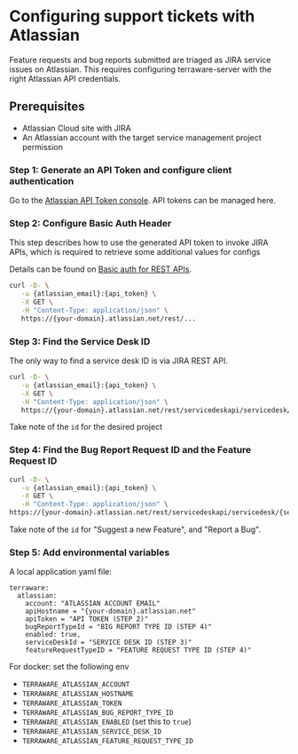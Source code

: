 # Configuring support tickets with Atlassian

Feature requests and bug reports submitted are triaged as JIRA service issues on Atlassian. This requires configuring terraware-server with the right Atlassian API credentials. 

## Prerequisites

- Atlassian Cloud site with JIRA
- An Atlassian account with the target service management project permission

### Step 1: Generate an API Token and configure client authentication

Go to the [Atlassian API Token console](https://id.atlassian.com/manage-profile/security/api-tokens). API tokens can be managed here.

### Step 2: Configure Basic Auth Header 

This step describes how to use the generated API token to invoke JIRA APIs, which is required to retrieve some additional values for configs

Details can be found on [Basic auth for REST APIs](https://developer.atlassian.com/cloud/jira/platform/basic-auth-for-rest-apis/).

```bash
curl -D- \
   -u {atlassian_email}:{api_token} \
   -X GET \
   -H "Content-Type: application/json" \
   https://{your-domain}.atlassian.net/rest/...
```

### Step 3: Find the Service Desk ID

The only way to find a service desk ID is via JIRA REST API.

```bash
curl -D- \
   -u {atlassian_email}:{api_token} \
   -X GET \
   -H "Content-Type: application/json" \
   https://{your-domain}.atlassian.net/rest/servicedeskapi/servicedesk/
```

Take note of the `id` for the desired project

### Step 4: Find the Bug Report Request ID and the Feature Request ID

```bash
curl -D- \
   -u {atlassian_email}:{api_token} \
   -X GET \
   -H "Content-Type: application/json" \
https://{your-domain}.atlassian.net/rest/servicedeskapi/servicedesk/{serviceDeskId}/requesttype/
```

Take note of the `id` for "Suggest a new Feature", and "Report a Bug".

### Step 5: Add environmental variables

A local application yaml file:
```
terraware:
  atlassian:
    account: "ATLASSIAN ACCOUNT EMAIL"
    apiHostname = "{your-domain}.atlassian.net"
    apiToken = "API TOKEN (STEP 2)"
    bugReportTypeId = "BIG REPORT TYPE ID (STEP 4)"
    enabled: true,
    serviceDeskId = "SERVICE DESK ID (STEP 3)"
    featureRequestTypeID = "FEATURE REQUEST TYPE ID (STEP 4)"
```

For docker: set the following env

- `TERRAWARE_ATLASSIAN_ACCOUNT`
- `TERRAWARE_ATLASSIAN_HOSTNAME`
- `TERRAWARE_ATLASSIAN_TOKEN`
- `TERRAWARE_ATLASSIAN_BUG_REPORT_TYPE_ID`
- `TERRAWARE_ATLASSIAN_ENABLED` (set this to `true`)
- `TERRAWARE_ATLASSIAN_SERVICE_DESK_ID`
- `TERRAWARE_ATLASSIAN_FEATURE_REQUEST_TYPE_ID`

